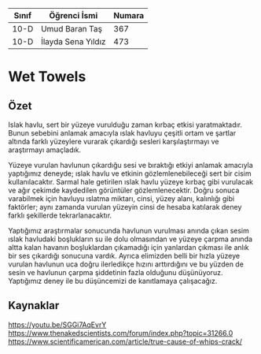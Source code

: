 Sınıf | Öğrenci İsmi | Numara
------|----------------|-----------
10-D  |Umud Baran Taş    |367
10-D  |İlayda Sena Yıldız|473

# Wet Towels
## Özet
Islak havlu, sert bir yüzeye vurulduğu zaman kırbaç etkisi yaratmaktadır. Bunun sebebini anlamak amacıyla ıslak havluyu çeşitli ortam ve şartlar altında farklı yüzeylere vurarak çıkardığı sesleri karşılaştırmayı ve araştırmayı amaçladık. 

Yüzeye vurulan havlunun çıkardığu sesi ve bıraktığı etkiyi anlamak amacıyla yaptığımız deneyde; ıslak havlu ve etkinin gözlemlenebileceği sert bir cisim kullanılacaktır. Sarmal hale getirilen ıslak havlu yüzeye kırbaç gibi vurulacak ve ağır çekimde kaydedilen görüntüler gözlemlenecektir. Doğru sonuca varabilmek için havluyu ıslatma miktarı, cinsi, yüzey alanı, kalınlığı gibi faktörler; aynı zamanda vurulan yüzeyin cinsi de hesaba katılarak deney farklı şekillerde tekrarlanacaktır.  

Yaptığımız araştırmalar sonucunda havlunun vurulması anında çıkan sesim ıslak havludaki boşlukların su ile dolu olmasından ve yüzeye çarpma anında altta kalan havanın boşluklardan çıkamadığı için yanlardan çıkması ile anlık bir ses çıkardığı sonucuna vardık. Ayrıca elimizden belli bir hızla yüzeye vurulan havlunun uca doğru ilerledikçe hızını arttırdığını ve bu yüzden de sesin ve havlunun çarpma şiddetinin fazla olduğunu düşünüyoruz. Yaptığımız deney ile bu düşüncemizi de kanıtlamaya çalışacağız. 

## Kaynaklar
https://youtu.be/SGGi7AqEvrY
https://www.thenakedscientists.com/forum/index.php?topic=31266.0
https://www.scientificamerican.com/article/true-cause-of-whips-crack/
